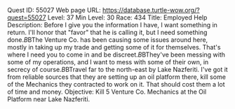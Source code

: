 Quest ID: 55027
Web page URL: https://database.turtle-wow.org/?quest=55027
Level: 37
Min Level: 30
Race: 434
Title: Employed Help
Description: Before I give you the information I have, I want something in return. I'll honor that "favor" that he is calling it, but I need something done.$B$BThe Venture Co. has been causing some issues around here, mostly in taking up my trade and getting some of it for themselves. That's where I need you to come in and be discreet.$B$BThey've been messing with some of my operations, and I want to mess with some of their own, in secrecy of course.$B$BTravel far to the north-east by Lake Nazferiti. I've got it from reliable sources that they are setting up an oil platform there, kill some of the Mechanics they contracted to work on it. That should cost them a lot of time and money.
Objective: Kill 5 Venture Co. Mechanics at the Oil Platform near Lake Nazferiti.
